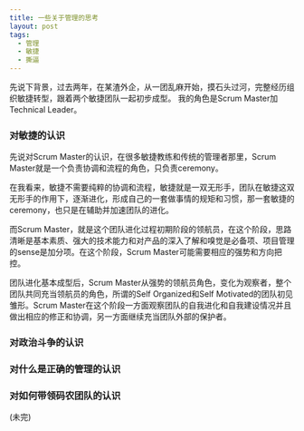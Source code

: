 ```yaml
---
title: 一些关于管理的思考
layout: post
tags:
  - 管理
  - 敏捷
  - 撕逼
---
```


先说下背景，过去两年，在某渣外企，从一团乱麻开始，摸石头过河，完整经历组织敏捷转型，跟着两个敏捷团队一起初步成型。
我的角色是Scrum Master加Technical Leader。

### 对敏捷的认识 ###

先说对Scrum Master的认识，在很多敏捷教练和传统的管理者那里，Scrum Master就是一个负责协调和流程的角色，只负责ceremony。

在我看来，敏捷不需要纯粹的协调和流程，敏捷就是一双无形手，团队在敏捷这双无形手的作用下，逐渐进化，形成自己的一套做事情的规矩和习惯，那一套敏捷的ceremony，也只是在辅助并加速团队的进化。

而Scrum Master，就是这个团队进化过程初期阶段的领航员，在这个阶段，思路清晰是基本素质、强大的技术能力和对产品的深入了解和嗅觉是必备项、项目管理的sense是加分项。在这个阶段，Scrum Master可能需要相应的强势和方向把控。

团队进化基本成型后，Scrum Master从强势的领航员角色，变化为观察者，整个团队共同充当领航员的角色，所谓的Self Organized和Self Motivated的团队初见雏形。Scrum Master在这个阶段一方面观察团队的自我进化和自我建设情况并且做出相应的修正和协调，另一方面继续充当团队外部的保护者。


### 对政治斗争的认识 ###



### 对什么是正确的管理的认识 ###



### 对如何带领码农团队的认识 ###



(未完)
